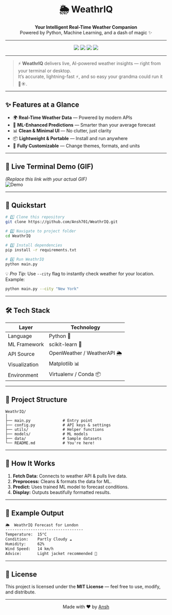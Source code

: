 <!-- Banner -->
<h1 align="center">
  🌦️ WeathrIQ  
</h1>
<p align="center">
  <b>Your Intelligent Real-Time Weather Companion</b> <br>
  Powered by Python, Machine Learning, and a dash of magic ✨
</p>

---

<!-- Badges -->
<p align="center">
  <img src="https://img.shields.io/badge/Python-3.10-blue?style=for-the-badge&logo=python" />
  <img src="https://img.shields.io/badge/Machine%20Learning-Enabled-green?style=for-the-badge&logo=github" />
  <img src="https://img.shields.io/badge/Status-Active-success?style=for-the-badge&logo=githubactions" />
  <img src="https://img.shields.io/badge/License-MIT-yellow?style=for-the-badge" />
</p>

---

> ⚡ **WeathrIQ** delivers live, AI-powered weather insights — right from your terminal or desktop.  
> It’s accurate, lightning-fast ⚡, and so easy your grandma could run it 👵☀️.

---

## ✨ Features at a Glance

- 🌍 **Real-Time Weather Data** — Powered by modern APIs  
- 🤖 **ML-Enhanced Predictions** — Smarter than your average forecast  
- 📊 **Clean & Minimal UI** — No clutter, just clarity  
- 📦 **Lightweight & Portable** — Install and run anywhere  
- 🌈 **Fully Customizable** — Change themes, formats, and units  

---

## 🎥 Live Terminal Demo (GIF)
*(Replace this link with your actual GIF)*  
![Demo](https://media.giphy.com/media/3oKIPwoeGErMmaI43C/giphy.gif)

---

## 🚀 Quickstart

```bash
# 1️⃣ Clone this repository
git clone https://github.com/Ansh701/WeathrIQ.git

# 2️⃣ Navigate to project folder
cd WeathrIQ

# 3️⃣ Install dependencies
pip install -r requirements.txt

# 4️⃣ Run WeathrIQ
python main.py
```

💡 *Pro Tip:* Use `--city` flag to instantly check weather for your location. Example:  
```bash
python main.py --city "New York"
```

---

## 🛠️ Tech Stack

| Layer          | Technology |
|----------------|------------|
| Language       | Python 🐍 |
| ML Framework   | scikit-learn 🤖 |
| API Source     | OpenWeather / WeatherAPI 🌦️ |
| Visualization  | Matplotlib 📊 |
| Environment    | Virtualenv / Conda 📦 |

---

## 📂 Project Structure
```
WeathrIQ/
│
├── main.py              # Entry point
├── config.py            # API keys & settings
├── utils/               # Helper functions
├── models/              # ML models
├── data/                # Sample datasets
└── README.md            # You're here!
```

---

## 🧠 How It Works

1. **Fetch Data:** Connects to weather API & pulls live data.  
2. **Preprocess:** Cleans & formats the data for ML.  
3. **Predict:** Uses trained ML model to forecast conditions.  
4. **Display:** Outputs beautifully formatted results.  

---

## 🧪 Example Output

```bash
🌦️  WeathrIQ Forecast for London  
----------------------------------
Temperature:  15°C  
Condition:    Partly Cloudy ☁️  
Humidity:     62%  
Wind Speed:   14 km/h  
Advice:       Light jacket recommended 🧥
```

---

## 📜 License
This project is licensed under the **MIT License** — feel free to use, modify, and distribute.

---

<p align="center">
  Made with ❤️ by <a href="https://www.linkedin.com/in/ansh0">Ansh</a>  
</p>
